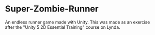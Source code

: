 # Super-Zombie-Runner

An endless runner game made with Unity. This was made as an exercise after the "Unity 5 2D Essential Training" course on Lynda. 

